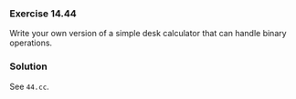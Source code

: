 ### Exercise 14.44

Write your own version of a simple desk calculator that can handle binary
operations.

### Solution

See `44.cc`.

